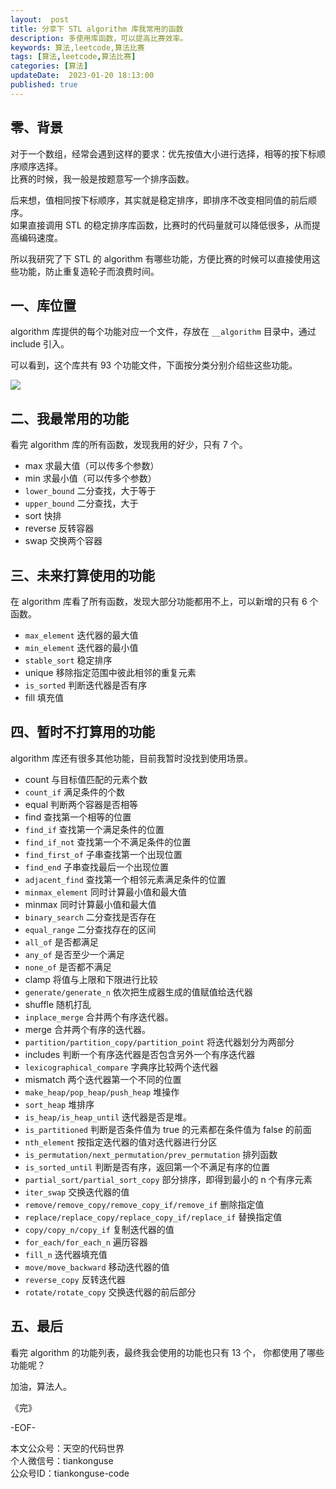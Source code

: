 ```yaml
---   
layout:  post  
title: 分享下 STL algorithm 库我常用的函数  
description: 多使用库函数，可以提高比赛效率。        
keywords: 算法,leetcode,算法比赛  
tags: [算法,leetcode,算法比赛]    
categories: [算法]  
updateDate:  2023-01-20 18:13:00  
published: true  
---  
```



## 零、背景  


对于一个数组，经常会遇到这样的要求：优先按值大小进行选择，相等的按下标顺序顺序选择。  
比赛的时候，我一般是按题意写一个排序函数。  


后来想，值相同按下标顺序，其实就是稳定排序，即排序不改变相同值的前后顺序。  
如果直接调用 STL 的稳定排序库函数，比赛时的代码量就可以降低很多，从而提高编码速度。  


所以我研究了下 STL 的 algorithm 有哪些功能，方便比赛的时候可以直接使用这些功能，防止重复造轮子而浪费时间。  


## 一、库位置  


algorithm 库提供的每个功能对应一个文件，存放在 `__algorithm` 目录中，通过 include 引入。  


可以看到，这个库共有 93 个功能文件，下面按分类分别介绍些这些功能。  


![](https://res2023.tiankonguse.com/images/2023/01/20/001.png) 



## 二、我最常用的功能  


看完 algorithm 库的所有函数，发现我用的好少，只有 7 个。  


* max 求最大值（可以传多个参数）  
* min 求最小值（可以传多个参数）  
* `lower_bound` 二分查找，大于等于  
* `upper_bound` 二分查找，大于  
* sort 快排  
* reverse 反转容器  
* swap 交换两个容器  


## 三、未来打算使用的功能  


在 algorithm 库看了所有函数，发现大部分功能都用不上，可以新增的只有 6 个函数。  


* `max_element` 迭代器的最大值  
* `min_element` 迭代器的最小值  
* `stable_sort` 稳定排序  
* unique 移除指定范围中彼此相邻的重复元素  
* `is_sorted` 判断迭代器是否有序  
* fill 填充值  


## 四、暂时不打算用的功能  


algorithm 库还有很多其他功能，目前我暂时没找到使用场景。  


* count 与目标值匹配的元素个数  
* `count_if` 满足条件的个数  
* equal 判断两个容器是否相等  
* find 查找第一个相等的位置  
* `find_if` 查找第一个满足条件的位置  
* `find_if_not` 查找第一个不满足条件的位置  
* `find_first_of` 子串查找第一个出现位置  
* `find_end` 子串查找最后一个出现位置  
* `adjacent_find` 查找第一个相邻元素满足条件的位置  
* `minmax_element` 同时计算最小值和最大值  
* minmax 同时计算最小值和最大值  
* `binary_search` 二分查找是否存在  
* `equal_range` 二分查找存在的区间   
* `all_of` 是否都满足  
* `any_of` 是否至少一个满足  
* `none_of` 是否都不满足  
* clamp 将值与上限和下限进行比较  
* `generate/generate_n` 依次把生成器生成的值赋值给迭代器  
* shuffle 随机打乱  
* `inplace_merge` 合并两个有序迭代器。  
* merge 合并两个有序的迭代器。  
* `partition/partition_copy/partition_point` 将迭代器划分为两部分  
* includes 判断一个有序迭代器是否包含另外一个有序迭代器  
* `lexicographical_compare` 字典序比较两个迭代器  
* mismatch 两个迭代器第一个不同的位置  
* `make_heap/pop_heap/push_heap` 堆操作  
* `sort_heap` 堆排序  
* `is_heap/is_heap_until` 迭代器是否是堆。  
* `is_partitioned` 判断是否条件值为 true 的元素都在条件值为 false 的前面  
* `nth_element` 按指定迭代器的值对迭代器进行分区  
* `is_permutation/next_permutation/prev_permutation` 排列函数  
* `is_sorted_until` 判断是否有序，返回第一个不满足有序的位置  
* `partial_sort/partial_sort_copy` 部分排序，即得到最小的 n 个有序元素  
* `iter_swap` 交换迭代器的值  
* `remove/remove_copy/remove_copy_if/remove_if` 删除指定值  
* `replace/replace_copy/replace_copy_if/replace_if` 替换指定值  
* `copy/copy_n/copy_if` 复制迭代器的值  
* `for_each/for_each_n` 遍历容器  
* `fill_n` 迭代器填充值  
* `move/move_backward` 移动迭代器的值  
* `reverse_copy` 反转迭代器  
* `rotate/rotate_copy` 交换迭代器的前后部分  


## 五、最后  


看完 algorithm 的功能列表，最终我会使用的功能也只有 13 个， 你都使用了哪些功能呢？  



加油，算法人。  


《完》  


-EOF-  



本文公众号：天空的代码世界  
个人微信号：tiankonguse  
公众号ID：tiankonguse-code  
  

